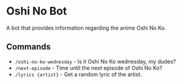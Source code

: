 # Oshi No Bot
A bot that provides information regarding the anime Oshi No Ko.

## Commands
- `/oshi-no-ko-wednesday` - Is it Oshi No Ko wednesday, my dudes?
- `/next-episode` - Time until the next episode of Oshi No Ko?
- `/lyrics {artist}` - Get a random lyric of the artist.